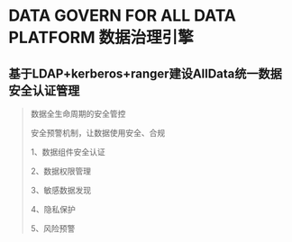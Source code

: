 # DATA GOVERN FOR ALL DATA PLATFORM 数据治理引擎



## 基于LDAP+kerberos+ranger建设AllData统一数据安全认证管理
> 数据全生命周期的安全管控
> 
> 安全预警机制，让数据使用安全、合规
> 
> 1、数据组件安全认证
> 
> 2、数据权限管理
>
> 3、敏感数据发现
> 
> 4、隐私保护
>
> 5、风险预警